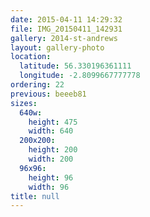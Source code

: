 ```yaml
---
date: 2015-04-11 14:29:32
file: IMG_20150411_142931
gallery: 2014-st-andrews
layout: gallery-photo
location:
  latitude: 56.330196361111
  longitude: -2.8099667777778
ordering: 22
previous: beeeb81
sizes:
  640w:
    height: 475
    width: 640
  200x200:
    height: 200
    width: 200
  96x96:
    height: 96
    width: 96
title: null
---
```

